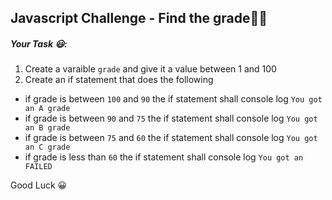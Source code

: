 ## Javascript Challenge - Find the grade💪🏾

##### Your Task 😃:

1. Create a varaible `grade` and give it a value between 1 and 100
2. Create an if statement that does the following

- if grade is between `100` and `90` the if statement shall console log `You got an A grade`
- if grade is between `90` and `75` the if statement shall console log `You got an B grade`
- if grade is between `75` and `60` the if statement shall console log `You got an C grade`
- if grade is less than `60` the if statement shall console log `You got an FAILED`

Good Luck 😀
